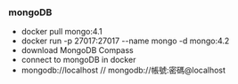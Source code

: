 ### mongoDB
- docker pull mongo:4.1
- docker run -p 27017:27017 --name mongo -d mongo:4.2
- download MongoDB Compass
- connect to mongoDB in docker
- mongodb://localhost  // mongodb://帳號:密碼@localhost
